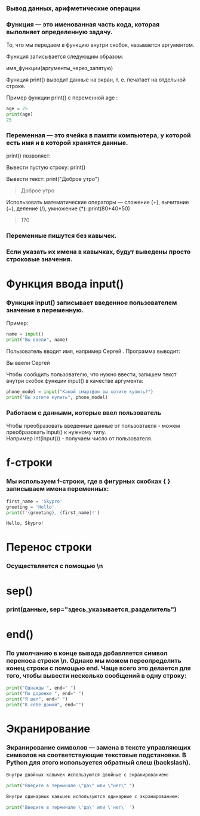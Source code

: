 ### Вывод данных, арифметические операции  

### Функция — это именованная часть кода, которая выполняет определенную задачу.

То, что мы передаем в функцию внутри скобок, называется аргументом.  

Функция записывается следующим образом:

имя_функции(аргументы_через_запятую)  

Функция 
print()
 выводит данные на экран, т. е. печатает на отдельной строке.

Пример функции 
print()
 с переменной 
age
:  
```python
age = 25
print(age)
25  
```
### Переменная — это ячейка в памяти компьютера, у которой есть имя и в которой хранятся данные.  


print()
 позволяет:

Вывести пустую строку:
print()

Вывести текст:
print("Доброе утро")

>Доброе утро

Использовать математические операторы — сложение (+), вычитание (−), деление (/), умножение (*):
print(80+40+50)
> 170  

### Переменные пишутся без кавычек.  
### Если указать их имена в кавычках, будут выведены просто строковые значения.  

# Функция ввода input()
### Функция input() записывает введенное пользователем значение в переменную.


Пример:
```python
name = input()
print("Вы ввели", name)
````
Пользователь вводит имя, например 
Сергей
. Программа выводит:

Вы ввели Сергей  

Чтобы сообщить пользователю, что нужно ввести, запишем текст внутри скобок функции 
input()
 в качестве аргумента:
```python
phone_model = input("Какой смартфон вы хотите купить?")
print("Вы хотите купить", phone_model)
```

### Работаем с данными, которые ввел пользователь

Чтобы преобразовать введенные данные от пользовтаеля - можем преобразовать input() к нужному типу.  
 Например int(input()) - получаем число от пользователя.  

 # f-строки

 ### Мы используем f-строки, где в фигурных скобках { } записываем имена переменных:

 ```python
 first_name = 'Skypro'
greeting = 'Hello'
print(f'{greeting}, {first_name}!')

Hello, Skypro!
```

# Перенос строки
### Осуществляется с помощью \n

# sep()

### print(данные, sep="здесь_указывается_разделитель")

# end()

### По умолчанию в конце вывода добавляется символ переноса строки \n. Однако мы можем переопределить конец строки с помощью end. Чаще всего это делается для того, чтобы вывести несколько сообщений в одну строку:

```python
print("Однажды ", end=" ")
print("По дорожке ", end=" ")
print("Я шел", end=" ")
print("К себе домой", end="")
```

# Экранирование
### Экранирование символов — замена в тексте управляющих символов на соответствующие текстовые подстановки. В Python для этого используется обратный слеш (backslash).

```python 
Внутри двойных кавычек используются двойные с экранированием:

print("Введите в терминале \"да\" или \"нет\" ")

Внутри одинарных кавычек используются одинарные с экранированием:

print('Введите в терминале \'да\' или \'нет\' ')
```

